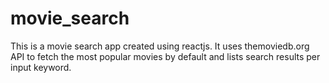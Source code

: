 # movie_search
This is a movie search app created using reactjs. It uses themoviedb.org API to fetch the most popular movies by default and lists search results per input keyword.
